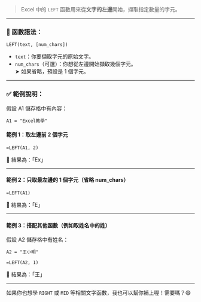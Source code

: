 > Excel 中的 `LEFT` 函數用來從**文字的左邊**開始，擷取指定數量的字元。

---

### 📘 函數語法：
```excel
LEFT(text, [num_chars])
```

- `text`：你要擷取字元的原始文字。
- `num_chars`（可選）：你想從左邊開始擷取幾個字元。  
  ➤ 如果省略，預設是 1 個字元。

---

### ✅ 範例說明：

假設 A1 儲存格中有內容：

```
A1 = "Excel教學"
```

#### 範例 1：取左邊前 2 個字元
```excel
=LEFT(A1, 2)
```
🔹 結果為：「Ex」

---

#### 範例 2：只取最左邊的 1 個字元（省略 num_chars）
```excel
=LEFT(A1)
```
🔹 結果為：「E」

---

#### 範例 3：搭配其他函數（例如取姓名中的姓）
假設 A2 儲存格中有姓名：
```
A2 = "王小明"
```

```excel
=LEFT(A2, 1)
```
🔹 結果為：「王」

---

如果你也想學 `RIGHT` 或 `MID` 等相關文字函數，我也可以幫你補上喔！需要嗎？😄
